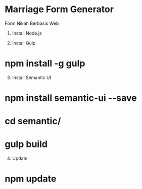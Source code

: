 # Marriage Form Generator
Form Nikah Berbasis Web

1. Install Node.js

2. Install Gulp
# npm install -g gulp

3. Install Semantic UI
# npm install semantic-ui --save
# cd semantic/
# gulp build

4. Update
# npm update
